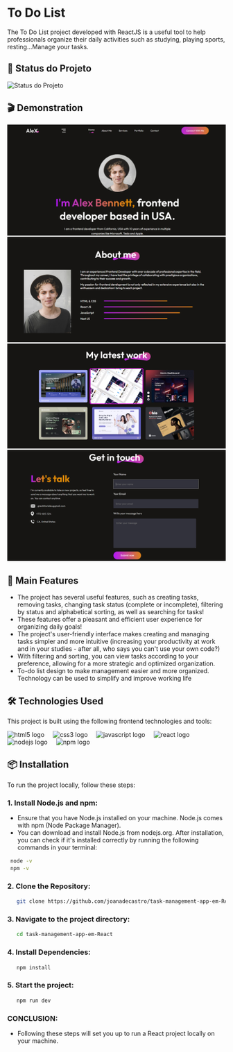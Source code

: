 # To Do List

The To Do List project developed with ReactJS is a useful tool to help professionals organize their daily activities such as studying, playing sports, resting...Manage your tasks.


## 🚧 Status do Projeto

![Status do Projeto](https://img.shields.io/badge/status-em%20desenvolvimento-yellow)


## 🎬 Demonstration

<p float="center">
  <img src="https://github.com/joanadecastro/portfolio-react/blob/main/src/assets/cap1.png"  />
  <img src="https://github.com/joanadecastro/portfolio-react/blob/main/src/assets/cap2.png"  />
  <img src="https://github.com/joanadecastro/portfolio-react/blob/main/src/assets/cap3.png"  />
  <img src="https://github.com/joanadecastro/portfolio-react/blob/main/src/assets/cap4.png"  />

</p>



## 🚀 Main Features

- The project has several useful features, such as creating tasks, removing tasks, changing task status (complete or incomplete), filtering by status and alphabetical sorting, as well as searching for tasks!
- These features offer a pleasant and efficient user experience for organizing daily goals!
- The project's user-friendly interface makes creating and managing tasks simpler and more intuitive (increasing your productivity at work and in your studies - after all, who says you can't use your own code?)
- With filtering and sorting, you can view tasks according to your preference, allowing for a more strategic and optimized organization.
- To-do list design to make management easier and more organized. Technology can be used to simplify and improve working life

## 🛠️ Technologies Used

This project is built using the following frontend technologies and tools:

<div align="left">
  <img src="https://cdn.jsdelivr.net/gh/devicons/devicon/icons/html5/html5-original.svg" height="60" alt="html5 logo"  />
  <img width="12" />
  <img src="https://cdn.jsdelivr.net/gh/devicons/devicon/icons/css3/css3-original.svg" height="60" alt="css3 logo"  />
  <img width="12" />
  <img src="https://cdn.jsdelivr.net/gh/devicons/devicon/icons/javascript/javascript-original.svg" height="60" alt="javascript logo"  />
  <img width="12" />
  <img src="https://cdn.jsdelivr.net/gh/devicons/devicon/icons/react/react-original.svg" height="60" alt="react logo"  />
  <img width="12" />
    <img src="https://cdn.jsdelivr.net/gh/devicons/devicon/icons/nodejs/nodejs-original.svg" height="60" alt="nodejs logo"  />
  <img width="12" />
    <img src="https://cdn.jsdelivr.net/gh/devicons/devicon/icons/npm/npm-original-wordmark.svg" height="60" alt="npm logo"  />
  <img width="12" />
</div>

## 📦 Installation

To run the project locally, follow these steps:

### 1. Install Node.js and npm:
  - Ensure that you have Node.js installed on your machine. Node.js comes with npm (Node Package Manager).
  - You can download and install Node.js from nodejs.org. After installation, you can check if it's installed correctly by running the following commands in your terminal:
   ```bash
    node -v
    npm -v
```
### 2. Clone the Repository:
```bash
   git clone https://github.com/joanadecastro/task-management-app-em-React.git
```
### 3. Navigate to the project directory:
```bash
   cd task-management-app-em-React
```

### 4. Install Dependencies:
```bash
   npm install
```
### 5. Start the project:
```bash
   npm run dev
```
### CONCLUSION:
 - Following these steps will set you up to run a React project locally on your machine.
